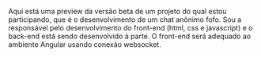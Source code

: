 Aqui está uma preview da versão beta de um projeto do qual estou participando, que é o desenvolvimento de um chat anônimo fofo. 
Sou a responsável pelo desenvolvimento do front-end (html, css e javascript) e o back-end está sendo desenvolvido à parte.
O front-end será adequado ao ambiente Angular usando conexão websocket.
